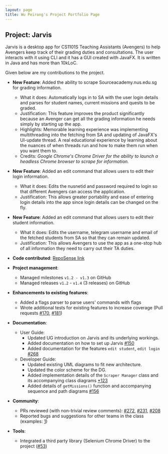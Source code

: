 ```yaml
---
layout: page
title: Wu Peirong's Project Portfolio Page
---
```


## Project: Jarvis

Jarvis is a desktop app for CS1101S Teaching Assistants (Avengers) to help Avengers keep track of their grading duties and consultations.
The user interacts with it using CLI and it has a GUI created with JavaFX. It is written in Java and has more than 10kLoC.

Given below are my contributions to the project.

* **New Feature**: Added the ability to scrape Sourceacademy.nus.edu.sg for grading information.
  * What it does: Automatically logs in to SA with the user login details and parses for student names, current missions and quests to be graded.
  * Justification: This feature improves the product significantly because an Avenger can get all the grading information he needs simply by starting up the app.
  * Highlights: Memorable learning experience was implementing multithreading into the fetching from SA and updating of JavaFX's UI-update thread. A real educational experience by learning about the nuances of when threads run and how to make them run when you want them to.
  * Credits: *Google Chrome's Chrome Driver for the ability to launch a headless Chrome browser to scrape for information.*

* **New Feature**: Added an edit command that allows users to edit their login information.
  * What it does: Edits the nusnetid and password required to login so that different Avengers can access the application.
  * Justification: This allows greater portability and ease of entering login details into the app since login details can be changed on the fly.

* **New Feature**: Added an edit command that allows users to edit their student information.
  * What it does: Edits the username, telegram username and email of the fetched students from SA so that they can remain updated.
  * Justification: This allows Avengers to use the app as a one-stop hub of all information they need to carry out their TA duties.

* **Code contributed**: [RepoSense link](https://nus-cs2103-ay2021s1.github.io/tp-dashboard/#breakdown=true&search=peironggg)

* **Project management**:
  * Managed milestones `v1.2 - v1.3` on GitHub
  * Managed releases `v1.2` - `v1.4` (3 releases) on GitHub

* **Enhancements to existing features**:
  * Added a flags parser to parse users' commands with flags
  * Wrote additional tests for existing features to increase coverage (Pull requests [\#170](), [\#181]())

* **Documentation**:
  * User Guide:
    * Updated UG introduction on Jarvis and its underlying workings.
    * Added documentation on how to set up Jarvis [\#150](https://github.com/AY2021S1-CS2103T-W11-2/tp/pull/150)
    * Added documentation for the features `edit student`, `edit login` [\#268](https://github.com/AY2021S1-CS2103T-W11-2/tp/pull/268)
  * Developer Guide:
    * Updated existing UML diagrams to fit new architecture.
    * Updated the color scheme for the DG.
    * Added implementation details of the `Scraper Manager` class and its accompanying class diagrams [\*123](https://github.com/AY2021S1-CS2103T-W11-2/tp/pull/123)
    * Added details of `getMissions()` function and accompanying sequence and path diagrams [\#156](https://github.com/AY2021S1-CS2103T-W11-2/tp/pull/156)

* **Community**:
  * PRs reviewed (with non-trivial review comments): [\#272](https://github.com/AY2021S1-CS2103T-W11-2/tp/pull/272), [\#231](https://github.com/AY2021S1-CS2103T-W11-2/tp/pull/231), [\#208](https://github.com/AY2021S1-CS2103T-W11-2/tp/pull/208)
  * Reported bugs and suggestions for other teams in the class (examples: [1](https://github.com/AY2021S1-CS2103T-T12-4/tp/issues/149))

* **Tools**:
  * Integrated a third party library (Selenium Chrome Driver) to the project ([\#53](https://github.com/AY2021S1-CS2103T-W11-2/tp/pull/53))
